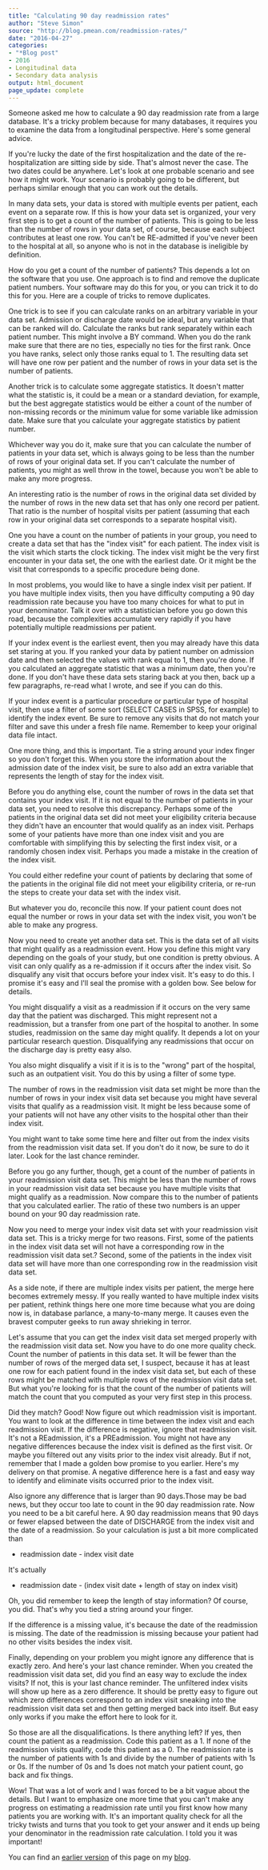 ```yaml
---
title: "Calculating 90 day readmission rates"
author: "Steve Simon"
source: "http://blog.pmean.com/readmission-rates/"
date: "2016-04-27"
categories:
- "*Blog post"
- 2016
- Longitudinal data
- Secondary data analysis
output: html_document
page_update: complete
---
```


Someone asked me how to calculate a 90 day readmission rate from a large database. It's a tricky problem because for many databases, it requires you to examine the data from a longitudinal perspective. Here's some general advice.

<!---More--->

If you're lucky the date of the first hospitalization and the date of the re-hospitalization are sitting side by side. That's almost never the case. The two dates could be anywhere. Let's look at one probable scenario and see how it might work. Your scenario is probably going to be different, but perhaps similar enough that you can work out the details.

In many data sets, your data is stored with multiple events per patient, each event on a separate row. If this is how your data set is organized, your very first step is to get a count of the number of patients. This is going to be less than the number of rows in your data set, of course, because each subject contributes at least one row. You can't be RE-admitted if you've never been to the hospital at all, so anyone who is not in the database is ineligible by definition.

How do you get a count of the number of patients? This depends a lot on the software that you use. One approach is to find and remove the duplicate patient numbers. Your software may do this for you, or you can trick it to do this for you. Here are a couple of tricks to remove duplicates.

One trick is to see if you can calculate ranks on an arbitrary variable in your data set. Admission or discharge date would be ideal, but any variable that can be ranked will do. Calculate the ranks but rank separately within each patient number. This might involve a BY command. When you do the rank make sure that there are no ties, especially no ties for the first rank. Once you have ranks, select only those ranks equal to 1. The resulting data set will have one row per patient and the number of rows in your data set is the number of patients.

Another trick is to calculate some aggregate statistics. It doesn't matter what the statistic is, it could be a mean or a standard deviation, for example, but the best aggregate statistics would be either a count of the number of non-missing records or the minimum value for some variable like admission date. Make sure that you calculate your aggregate statistics by patient number.

Whichever way you do it, make sure that you can calculate the number of patients in your data set, which is always going to be less than the number of rows of your original data set. If you can't calculate the number of patients, you might as well throw in the towel, because you won't be able to make any more progress.

An interesting ratio is the number of rows in the original data set divided by the number of rows in the new data set that has only one record per patient. That ratio is the number of hospital visits per patient (assuming that each row in your original data set corresponds to a separate hospital visit).

One you have a count on the number of patients in your group, you need to create a data set that has the "index visit" for each patient. The index visit is the visit which starts the clock ticking. The index visit might be the very first encounter in your data set, the one with the earliest date. Or it might be the visit that corresponds to a specific procedure being done.

In most problems, you would like to have a single index visit per patient. If you have multiple index visits, then you have difficulty computing a 90 day readmission rate because you have too many choices for what to put in your denominator. Talk it over with a statistician before you go down this road, because the complexities accumulate very rapidly if you have potentially multiple readmissions per patient.

If your index event is the earliest event, then you may already have this data set staring at you. If you ranked your data by patient number on admission date and then selected the values with rank equal to 1, then you're done. If you calculated an aggregate statistic that was a minimum date, then you're done. If you don't have these data sets staring back at you then, back up a few paragraphs, re-read what I wrote, and see if you can do this.

If your index event is a particular procedure or particular type of hospital visit, then use a filter of some sort (SELECT CASES in SPSS, for example) to identify the index event. Be sure to remove any visits that do not match your filter and save this under a fresh file name. Remember to keep your original data file intact.

One more thing, and this is important. Tie a string around your index finger so you don't forget this. When you store the information about the admission date of the index visit, be sure to also add an extra variable that represents the length of stay for the index visit.

Before you do anything else, count the number of rows in the data set that contains your index visit. If it is not equal to the number of patients in your data set, you need to resolve this discrepancy. Perhaps some of the patients in the original data set did not meet your eligibility criteria because they didn't have an encounter that would qualify as an index visit. Perhaps some of your patients have more than one index visit and you are comfortable with simplifying this by selecting the first index visit, or a randomly chosen index visit. Perhaps you made a mistake in the creation of the index visit.

You could either redefine your count of patients by declaring that some of the patients in the original file did not meet your eligibility criteria, or re-run the steps to create your data set with the index visit.

But whatever you do, reconcile this now. If your patient count does not equal the number or rows in your data set with the index visit, you won't be able to make any progress.

Now you need to create yet another data set. This is the data set of all visits that might qualify as a readmission event. How you define this might vary depending on the goals of your study, but one condition is pretty obvious. A visit can only qualify as a re-admission if it occurs after the index visit. So disqualify any visit that occurs before your index visit. It's easy to do this. I promise it's easy and I'll seal the promise with a golden bow. See below for details.

You might disqualify a visit as a readmission if it occurs on the very same day that the patient was discharged. This might represent not a readmission, but a transfer from one part of the hospital to another. In some studies, readmission on the same day might qualify. It depends a lot on your particular research question. Disqualifying any readmissions that occur on the discharge day is pretty easy also.

You also might disqualify a visit if it is is to the "wrong" part of the hospital, such as an outpatient visit. You do this by using a filter of some type.

The number of rows in the readmission visit data set might be more than the number of rows in your index visit data set because you might have several visits that qualify as a readmission visit. It might be less because some of your patients will not have any other visits to the hospital other than their index visit.

You might want to take some time here and filter out from the index visits from the readmission visit data set. If you don't do it now, be sure to do it later. Look for the last chance reminder.

Before you go any further, though, get a count of the number of patients in your readmission visit data set. This might be less than the number of rows in your readmission visit data set because you have multiple visits that might qualify as a readmission. Now compare this to the number of patients that you calculated earlier. The ratio of these two numbers is an upper bound on your 90 day readmission rate.

Now you need to merge your index visit data set with your readmission visit data set. This is a tricky merge for two reasons. First, some of the patients in the index visit data set will not have a corresponding row in the readmission visit data set.? Second, some of the patients in the index visit data set will have more than one corresponding row in the readmission visit data set.

As a side note, if there are multiple index visits per patient, the merge here becomes extremely messy. If you really wanted to have multiple index visits per patient, rethink things here one more time because what you are doing now is, in database parlance, a many-to-many merge. It causes even the bravest computer geeks to run away shrieking in terror.

Let's assume that you can get the index visit data set merged properly with the readmission visit data set. Now you have to do one more quality check. Count the number of patients in this data set. It will be fewer than the number of rows of the merged data set, I suspect, because it has at least one row for each patient found in the index visit data set, but each of these rows might be matched with multiple rows of the readmission visit data set. But what you're looking for is that the count of the number of patients will match the count that you computed as your very first step in this process.

Did they match? Good! Now figure out which readmission visit is important. You want to look at the difference in time between the index visit and each readmission visit. If the difference is negative, ignore that readmission visit. It's not a REadmission, it's a PREadmission. You might not have any negative differences because the index visit is defined as the first visit. Or maybe you filtered out any visits prior to the index visit already. But if not, remember that I made a golden bow promise to you earlier. Here's my delivery on that promise. A negative difference here is a fast and easy way to identify and eliminate visits occurred prior to the index visit.

Also ignore any difference that is larger than 90 days.Those may be bad news, but they occur too late to count in the 90 day readmission rate. Now you need to be a bit careful here. A 90 day readmission means that 90 days or fewer elapsed between the date of DISCHARGE from the index visit and the date of a readmission. So your calculation is just a bit more complicated than

-   readmission date - index visit date

It's actually

-   readmission date - (index visit date + length of stay on index visit)

Oh, you did remember to keep the length of stay information? Of course, you did. That's why you tied a string around your finger.

If the difference is a missing value, it's because the date of the readmission is missing. The date of the readmission is missing because your patient had no other visits besides the index visit.

Finally, depending on your problem you might ignore any difference that is exactly zero. And here's your last chance reminder. When you created the readmission visit data set, did you find an easy way to exclude the index visits? If not, this is your last chance reminder. The unfiltered index visits will show up here as a zero difference. It should be pretty easy to figure out which zero differences correspond to an index visit sneaking into the readmission visit data set and then getting merged back into itself. But easy only works if you make the effort here to look for it.

So those are all the disqualifications. Is there anything left? If yes, then count the patient as a readmission. Code this patient as a 1. If none of the readmission visits qualify, code this patient as a 0. The readmission rate is the number of patients with 1s and divide by the number of patients with 1s or 0s. If the number of 0s and 1s does not match your patient count, go back and fix things.

Wow! That was a lot of work and I was forced to be a bit vague about the details. But I want to emphasize one more time that you can't make any progress on estimating a readmission rate until you first know how many patients you are working with. It's an important quality check for all the tricky twists and turns that you took to get your answer and it ends up being your denominator in the readmission rate calculation. I told you it was important!

You can find an [earlier version][sim1] of this page on my [blog][sim2].

[sim1]: http://blog.pmean.com/readmission-rates/
[sim2]: http://blog.pmean.com
